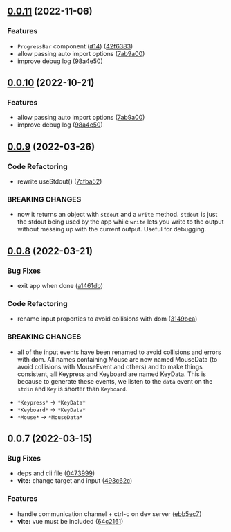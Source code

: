 ## [0.0.11](https://github.com/vue-terminal/vue-termui/compare/vite-plugin-vue-termui@0.0.9...vite-plugin-vue-termui@0.0.11) (2022-11-06)

### Features

- `ProgressBar` component ([#14](https://github.com/vue-terminal/vue-termui/issues/14)) ([42f6383](https://github.com/vue-terminal/vue-termui/commit/42f63830df75100d95bfa3b1fa67d9680d333c67))
- allow passing auto import options ([7ab9a00](https://github.com/vue-terminal/vue-termui/commit/7ab9a001a61156264a480014ab8ccd734988b3b9))
- improve debug log ([98a4e50](https://github.com/vue-terminal/vue-termui/commit/98a4e50dc7ed1d24f1537cb44dc582cb5e07b651))

## [0.0.10](https://github.com/vue-terminal/vue-termui/compare/vite-plugin-vue-termui@0.0.9...vite-plugin-vue-termui@0.0.10) (2022-10-21)

### Features

- allow passing auto import options ([7ab9a00](https://github.com/vue-terminal/vue-termui/commit/7ab9a001a61156264a480014ab8ccd734988b3b9))
- improve debug log ([98a4e50](https://github.com/vue-terminal/vue-termui/commit/98a4e50dc7ed1d24f1537cb44dc582cb5e07b651))

## [0.0.9](https://github.com/vue-terminal/vue-termui/compare/vite-plugin-vue-termui@0.0.8...vite-plugin-vue-termui@0.0.9) (2022-03-26)

### Code Refactoring

- rewrite useStdout() ([7cfba52](https://github.com/vue-terminal/vue-termui/commit/7cfba5296a7728e2a5920ed85a41504c14f9c14c))

### BREAKING CHANGES

- now it returns an object with `stdout` and a `write`
  method. `stdout` is just the stdout being used by the app while `write`
  lets you write to the output without messing up with the current output.
  Useful for debugging.

## [0.0.8](https://github.com/vue-terminal/vue-termui/compare/vite-plugin-vue-termui@0.0.7...vite-plugin-vue-termui@0.0.8) (2022-03-21)

### Bug Fixes

- exit app when done ([a1461db](https://github.com/vue-terminal/vue-termui/commit/a1461dbcfa6a2906e78cd5fed1bbdcc9c77d16f2))

### Code Refactoring

- rename input properties to avoid collisions with dom ([3149bea](https://github.com/vue-terminal/vue-termui/commit/3149beab70e378e20113cb84e44eff0aa16bfc68))

### BREAKING CHANGES

- all of the input events have been renamed to avoid
  collisions and errors with dom. All names containing Mouse are now named
  MouseData (to avoid collisions with MouseEvent and others) and to make
  things consistent, all Keypress and Keyboard are named KeyData. This is
  because to generate these events, we listen to the `data` event on the
  `stdin` and `Key` is shorter than `Keyboard`.

* `*Keypress*` -> `*KeyData*`
* `*Keyboard*` -> `*KeyData*`
* `*Mouse*` -> `*MouseData*`

## 0.0.7 (2022-03-15)

### Bug Fixes

- deps and cli file ([0473999](https://github.com/vue-terminal/vue-termui/commit/04739996ede2b9d64a507a292ba813b7bafabe98))
- **vite:** change target and input ([493c62c](https://github.com/vue-terminal/vue-termui/commit/493c62cbbd870858287b64315c3182d7963b279e))

### Features

- handle communication channel + ctrl-c on dev server ([ebb5ec7](https://github.com/vue-terminal/vue-termui/commit/ebb5ec72438dcf2f8e693ba9d16dd63672f834d5))
- **vite:** vue must be included ([64c2161](https://github.com/vue-terminal/vue-termui/commit/64c21618a99807b1b6194ce6d7f4b59e30affda7))
